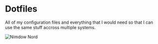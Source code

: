 # Dotfiles
All of my configuration files and everything that I would need so that I can use the same stuff accross multiple systems.

![Nimdow Nord](https://user-images.githubusercontent.com/110750401/186997835-9f762e2f-177d-479f-895d-4ecd09cbfb28.png)
